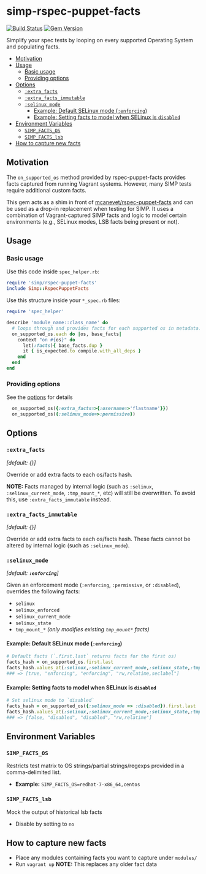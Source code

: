 # simp-rspec-puppet-facts

[![Build Status](https://img.shields.io/travis/simp/simp-rspec-puppet-facts/master.svg)](https://travis-ci.org/simp/simp-rspec-puppet-facts)
[![Gem Version](https://img.shields.io/gem/v/simp-rspec-puppet-facts.svg)](https://rubygems.org/gems/simp-rspec-puppet-facts)

Simplify your spec tests by looping on every supported Operating System and populating facts.

* [Motivation](#motivation)
* [Usage](#usage)
	* [Basic usage](#basic-usage)
	* [Providing options](#providing-options)
* [Options](#options)
	* [`:extra_facts`](#extra_facts)
	* [`:extra_facts_immutable`](#extra_facts_immutable)
	* [`:selinux_mode`](#selinux_mode)
		* [Example: Default SELinux mode (`:enforcing`)](#example-default-selinux-mode-enforcing)
		* [Example: Setting facts to model when SELinux is `disabled`](#example-setting-facts-to-model-when-selinux-is-disabled)
* [Environment Variables](#environment-variables)
	* [`SIMP_FACTS_OS`](#simp_facts_os)
	* [`SIMP_FACTS_lsb`](#simp_facts_lsb)
* [How to capture new facts](#how-to-capture-new-facts)

## Motivation
The `on_supported_os` method provided by rspec-puppet-facts provides facts captured from running Vagrant systems.  However, many SIMP tests require additional custom facts.

This gem acts as a shim in front of [mcanevet/rspec-puppet-facts](https://github.com/mcanevet/rspec-puppet-facts) and can be used as a drop-in replacement when testing for SIMP.  It uses a combination of Vagrant-captured SIMP facts and logic to model certain environments (e.g., SELinux modes, LSB facts being present or not).

## Usage

### Basic usage

Use this code inside `spec_helper.rb`:
```ruby
require 'simp/rspec-puppet-facts'
include Simp::RspecPuppetFacts
```

Use this structure inside your `*_spec.rb` files:
```ruby
require 'spec_helper'

describe 'module_name::class_name' do
  # loops through and provides facts for each supported os in metadata.json
  on_supported_os.each do |os, base_facts|
    context "on #{os}" do
      let(:facts){ base_facts.dup }
      it { is_expected.to compile.with_all_deps }
    end
  end
end
```

### Providing options
See the [options](#options) for details
```ruby
  on_supported_os({:extra_facts=>{:username=>'flastname'}})
  on_supported_os({:selinux_mode=>:permissive})
```


## Options

### `:extra_facts`

_[default: {}]_

Override or add extra facts to each os/facts hash.

**NOTE:**  Facts managed by internal logic (such as `:selinux`, `:selinux_current_mode`, `:tmp_mount_*`, etc) will still be overwritten.  To avoid this, use `:extra_facts_immutable` instead.


### `:extra_facts_immutable`

_[default: {}]_

Override or add extra facts to each os/facts hash.  These facts cannot be altered by internal logic (such as `:selinux_mode`).



### `:selinux_mode`

_[default: **`:enforcing`**]_

Given an enforcement mode (`:enforcing`, `:permissive`, or `:disabled`), overrides the following facts:
  - `selinux`
  - `selinux_enforced`
  - `selinux_current_mode`
  - `selinux_state`
  - `tmp_mount_*` _(only modifies existing `tmp_mount*` facts)_

#### Example: Default SELinux mode (`:enforcing`)

```ruby
# Default facts (`.first.last` returns facts for the first os)
facts_hash = on_supported_os.first.last
facts_hash.values_at(:selinux,:selinux_current_mode,:selinux_state,:tmp_mount_dev_shm)
### => [true, "enforcing", "enforcing", "rw,relatime,seclabel"]
```


#### Example: Setting facts to model when SELinux is `disabled`

```ruby
# Set selinux mode to `disabled`
facts_hash = on_supported_os({:selinux_mode => :disabled}).first.last
facts_hash.values_at(:selinux,:selinux_current_mode,:selinux_state,:tmp_mount_dev_shm)
### => [false, "disabled", "disabled", "rw,relatime"]
```

## Environment Variables

### `SIMP_FACTS_OS`

Restricts test matrix to OS strings/partial strings/regexps provided in a
comma-delimited list.

- **Example:** `SIMP_FACTS_OS=redhat-7-x86_64,centos`


### `SIMP_FACTS_lsb`

Mock the output of historical lsb facts

- Disable by setting to `no`


## How to capture new facts

- Place any modules containing facts you want to capture under `modules/`
- Run `vagrant up`
**NOTE:** This replaces any older fact data
